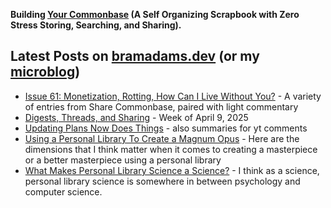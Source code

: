 **Building [Your Commonbase](https://yourcommonbase.com/) (A Self Organizing Scrapbook with Zero Stress Storing, Searching, and Sharing).**

## Latest Posts on [bramadams.dev](https://www.bramadams.dev/) (or my [microblog](https://bramses.micro.blog/))

<!--START_SECTION:feed-->
* [Issue 61: Monetization, Rotting, How Can I Live Without You?](https:&#x2F;&#x2F;www.bramadams.dev&#x2F;issue-61-monetization-rotting-how-can-i-live-without-you&#x2F;) - A variety of entries from Share Commonbase, paired with light commentary
* [Digests, Threads, and Sharing](https:&#x2F;&#x2F;www.bramadams.dev&#x2F;digests-threads-and-sharing&#x2F;) - Week of April 9, 2025
* [Updating Plans Now Does Things](https:&#x2F;&#x2F;www.bramadams.dev&#x2F;updating-plans-now-does-things&#x2F;) - also summaries for yt comments
* [Using a Personal Library To Create a Magnum Opus](https:&#x2F;&#x2F;www.bramadams.dev&#x2F;using-a-personal-library-to-create-a-magnum-opus&#x2F;) - Here are the dimensions that I think matter when it comes to creating a masterpiece or a better masterpiece using a personal library
* [What Makes Personal Library Science a Science?](https:&#x2F;&#x2F;www.bramadams.dev&#x2F;what-makes-personal-library-science-a-science&#x2F;) - I think as a science, personal library science is somewhere in between psychology and computer science.
<!--END_SECTION:feed-->
